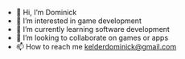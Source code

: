- 👋 Hi, I’m Dominick
- 👀 I’m interested in game development 
- 🌱 I’m currently learning software development
- 💞️ I’m looking to collaborate on games or apps
- 📫 How to reach me kelderdominick@gmail.com 

<!---
Kelderdominick/Kelderdominick is a ✨ special ✨ repository because its `README.md` (this file) appears on your GitHub profile.
You can click the Preview link to take a look at your changes.
--->
